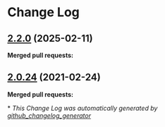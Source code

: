 # Change Log

## [2.2.0](https://github.com/networknt/kafka-sidecar/tree/2.2.0) (2025-02-11)


**Merged pull requests:**




## [2.0.24](https://github.com/networknt/light-mesh/tree/2.0.24) (2021-02-24)


**Merged pull requests:**


\* *This Change Log was automatically generated by [github_changelog_generator](https://github.com/skywinder/Github-Changelog-Generator)*
